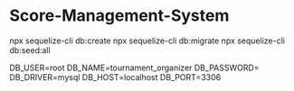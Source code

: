 # Score-Management-System

npx sequelize-cli db:create
npx sequelize-cli db:migrate
npx sequelize-cli db:seed:all



DB_USER=root
DB_NAME=tournament_organizer
DB_PASSWORD=
DB_DRIVER=mysql
DB_HOST=localhost
DB_PORT=3306
